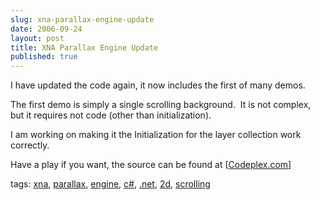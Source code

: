 ```yaml
---
slug: xna-parallax-engine-update
date: 2006-09-24
layout: post
title: XNA Parallax Engine Update
published: true
---
```

<p>I have updated the code again, it now includes the first of many demos.</p> <p>The first demo is simply a single scrolling background.  It is not complex, but it requires not code (other than initialization).</p> <p>I am working on making it the Initialization for the layer collection work correctly.</p> <p>Have a play if you want, the source can be found at [<a href="http://www.codeplex.com/SourceControl/ListDownloadableCommits.aspx?ProjectName=xnaparalax">Codeplex.com</a>]</p> <p>tags: <a href="http://www.kinlan.co.uk/tag/xna" rel="tag">xna</a>, <a href="http://www.kinlan.co.uk/tag/parallax" rel="tag">parallax</a>, <a href="http://www.kinlan.co.uk/tag/engine" rel="tag">engine</a>, <a href="http://www.kinlan.co.uk/tag/c#" rel="tag">c#</a>, <a href="http://www.kinlan.co.uk/tag/.net" rel="tag">.net</a>, <a href="http://www.kinlan.co.uk/tag/2d" rel="tag">2d</a>, <a href="http://www.kinlan.co.uk/tag/scrolling" rel="tag">scrolling</a></p><div class="blogger-post-footer"><img class="posterous_download_image" src="https://blogger.googleusercontent.com/tracker/8109338-115910183017735388?l=www.kinlan.co.uk%2Findex.html" height="1" alt="" width="1" /></div>

